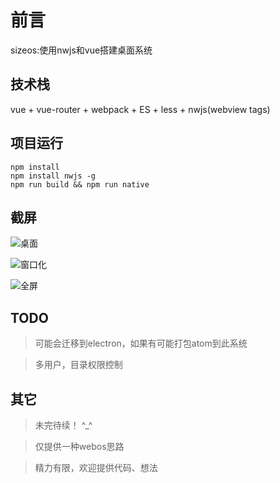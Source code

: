 # 前言

sizeos:使用nwjs和vue搭建桌面系统

## 技术栈

vue  + vue-router + webpack + ES + less + nwjs(webview tags)

## 项目运行

```
npm install
npm install nwjs -g
npm run build && npm run native
```

##  截屏

![桌面](https://raw.githubusercontent.com/sizeos/sizeos/master/2017-07-11%2011-11-43%20%E7%9A%84%E5%B1%8F%E5%B9%95%E6%88%AA%E5%9B%BE.png?imageMogr2/auto-orient/strip%7CimageView2/2/w/640)

![窗口化](https://raw.githubusercontent.com/sizeos/sizeos/master/2017-07-11%2011-11-48%20%E7%9A%84%E5%B1%8F%E5%B9%95%E6%88%AA%E5%9B%BE.png?imageMogr2/auto-orient/strip%7CimageView2/2/w/640)

![全屏](https://raw.githubusercontent.com/sizeos/sizeos/master/2017-07-11%2011-11-51%20%E7%9A%84%E5%B1%8F%E5%B9%95%E6%88%AA%E5%9B%BE.png?imageMogr2/auto-orient/strip%7CimageView2/2/w/640)



## TODO

>  可能会迁移到electron，如果有可能打包atom到此系统

>  多用户，目录权限控制


## 其它

>  未完待续！ ^_^

>  仅提供一种webos思路

>  精力有限，欢迎提供代码、想法
